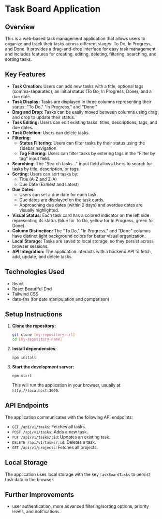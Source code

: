 # Task Board Application

## Overview

This is a web-based task management application that allows users to organize and track their tasks across different stages: To Do, In Progress, and Done. It provides a drag-and-drop interface for easy task management and includes features for creating, editing, deleting, filtering, searching, and sorting tasks.

## Key Features

* **Task Creation:** Users can add new tasks with a title, optional tags (comma-separated), an initial status (To Do, In Progress, Done), and a due date.
* **Task Display:** Tasks are displayed in three columns representing their status: "To Do," "In Progress," and "Done."
* **Drag and Drop:** Tasks can be easily moved between columns using drag and drop to update their status.
* **Task Editing:** Users can edit existing tasks' titles, descriptions, tags, and due dates.
* **Task Deletion:** Users can delete tasks.
* **Filtering:**
    * **Status Filtering:** Users can filter tasks by their status using the sidebar navigation.
    * **Tag Filtering:** Users can filter tasks by entering tags in the "Filter by tag" input field.
* **Searching:** The "Search tasks..." input field allows Users to search for tasks by title, description, or tags.
* **Sorting:** Users can sort tasks by:
    * Title (A-Z and Z-A)
    * Due Date (Earliest and Latest)
* **Due Dates:**
    * Users can set a due date for each task.
    * Due dates are displayed on the task cards.
    * Approaching due dates (within 2 days) and overdue dates are visually highlighted.
* **Visual Status:** Each task card has a colored indicator on the left side representing its status (blue for To Do, yellow for In Progress, green for Done).
* **Column Distinction:** The "To Do," "In Progress," and "Done" columns have distinct light background colors for better visual organization.
* **Local Storage:** Tasks are saved to local storage, so they persist across browser sessions.
* **API Integration:** The application interacts with a backend API to fetch, add, update, and delete tasks.

## Technologies Used

* React
* React Beautiful Dnd
* Tailwind CSS
* date-fns (for date manipulation and comparison)
  

## Setup Instructions

1.  **Clone the repository:**
    ```bash
    git clone [my-repository-url]
    cd [my-repository-name]
    ```
2.  **Install dependencies:**
    ```bash
    npm install
    ```
3.  **Start the development server:**
    ```bash
    npm start
    ```
    This will run the application in your browser, usually at `http://localhost:3000`.

## API Endpoints

The application communicates with the following API endpoints:

* `GET /api/v1/tasks`: Fetches all tasks.
* `POST /api/v1/tasks`: Adds a new task.
* `PUT /api/v1/tasks/:id`: Updates an existing task.
* `DELETE /api/v1/tasks/:id`: Deletes a task.
* `GET /api/v1/projects`: Fetches all projects.


## Local Storage

The application uses local storage with the key `taskBoardTasks` to persist task data in the browser.

## Further Improvements

* user authentication, more advanced filtering/sorting options, priority levels, and notifications.



